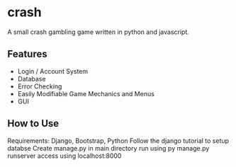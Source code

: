 # crash
A small crash gambling game written in python and javascript.

## Features
* Login / Account System
* Database
* Error Checking
* Easily Modifiable Game Mechanics and Menus
* GUI

## How to Use
Requirements: Django, Bootstrap, Python
Follow the django tutorial to setup databse
Create manage.py in main directory
run using py manage.py runserver
access using localhost:8000
